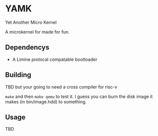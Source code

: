 # YAMK
Yet Another Micro Kernel

A microkernel for made for fun.

## Dependencys

 * A Limine protocal compatable bootloader


## Building

TBD but your going to need a cross compiler for risc-v

`make` and then `make qemu` to test it. I guess you can burn the disk image it makes (in bin/image.hdd) to something.

## Usage 

TBD


